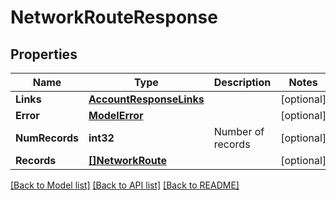 # NetworkRouteResponse

## Properties

Name | Type | Description | Notes
------------ | ------------- | ------------- | -------------
**Links** | [**AccountResponseLinks**](account_response__links.md) |  | [optional] 
**Error** | [**ModelError**](error.md) |  | [optional] 
**NumRecords** | **int32** | Number of records | [optional] 
**Records** | [**[]NetworkRoute**](network_route.md) |  | [optional] 

[[Back to Model list]](../README.md#documentation-for-models) [[Back to API list]](../README.md#documentation-for-api-endpoints) [[Back to README]](../README.md)


